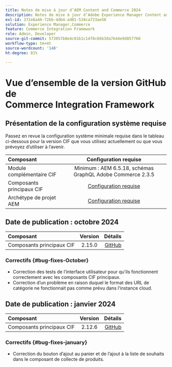 ```yaml
---
title: Notes de mise à jour d’AEM Content and Commerce 2024
description: Notes de mise à jour d’Adobe Experience Manager Content and Commerce 2024.
exl-id: 372e6a46-72bb-4db4-ad01-534ca723ae58
solution: Experience Manager,Commerce
feature: Commerce Integration Framework
role: Admin, Developer
source-git-commit: 573057b8e4c01b1c14f8c66b3da7b44e9d857760
workflow-type: tm+mt
source-wordcount: '148'
ht-degree: 81%

---
```


# Vue d’ensemble de la version GitHub de Commerce Integration Framework

## Présentation de la configuration système requise

Passez en revue la configuration système minimale requise dans le tableau ci-dessous pour la version CIF que vous utilisez actuellement ou que vous prévoyez d’utiliser à l’avenir.

| Composant | Configuration requise |
|:-------|:-----------------------------------------------------------------------------------------------:|
| Module complémentaire CIF | Minimum : AEM 6.5.18, schémas GraphQL Adobe Commerce 2.3.5 |
| Composants principaux CIF | [Configuration requise](https://github.com/adobe/aem-core-cif-components/blob/master/VERSIONS.md) |
| Archétype de projet AEM | [Configuration requise](https://github.com/adobe/aem-project-archetype/blob/master/VERSIONS.md) |

## Date de publication : octobre 2024

| Composant | Version | Détails |
|:-------|:-------:|-----------------------------------------------------------------------------------------------------------:|
| Composants principaux CIF | 2.15.0 | [GitHub](https://github.com/adobe/aem-core-cif-components/releases/tag/core-cif-components-reactor-2.15.0) |

### Correctifs {#bug-fixes-October}

* Correction des tests de l’interface utilisateur pour qu’ils fonctionnent correctement avec les composants CIF principaux.
* Correction d’un problème en raison duquel le format des URL de catégorie ne fonctionnait pas comme prévu dans l’instance cloud.

## Date de publication : janvier 2024

| Composant | Version | Détails |
|:-------|:-------:|-----------------------------------------------------------------------------------------------------------:|
| Composants principaux CIF | 2.12.6 | [GitHub](https://github.com/adobe/aem-core-cif-components/releases/tag/core-cif-components-reactor-2.12.6) |

### Correctifs {#bug-fixes-january}

* Correction du bouton d’ajout au panier et de l’ajout à la liste de souhaits dans le composant de collecte de produits.
